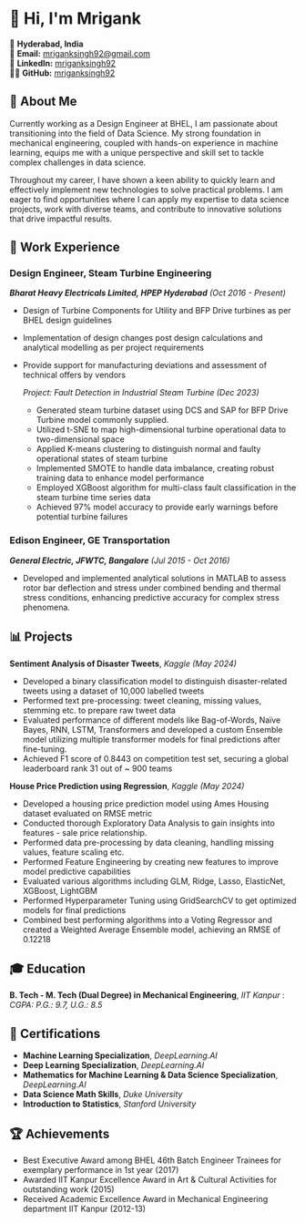 # 👋 Hi, I'm Mrigank
📍 **Hyderabad, India**  
📧 **Email:** [mriganksingh92@gmail.com](mailto:mriganksingh92@gmail.com)  
🔗 **LinkedIn:** [mriganksingh92](https://linkedin.com/in/mriganksingh92)  
👨‍💻 **GitHub:** [mriganksingh92](https://github.com/mriganksingh92)
## 🌟 About Me
Currently working as a Design Engineer at BHEL, I am passionate about transitioning into the field of Data Science. My strong foundation in mechanical engineering, coupled with hands-on experience in machine learning, equips me with a unique perspective and skill set to tackle complex challenges in data science.

Throughout my career, I have shown a keen ability to quickly learn and effectively implement new technologies to solve practical problems. I am eager to find opportunities where I can apply my expertise to data science projects, work with diverse teams, and contribute to innovative solutions that drive impactful results.

## 💼 Work Experience

### Design Engineer, Steam Turbine Engineering
***Bharat Heavy Electricals Limited, HPEP Hyderabad***  *(Oct 2016 - Present)*
 - Design of Turbine Components for Utility and BFP Drive turbines as per BHEL design guidelines
 - Implementation of design changes post design calculations and analytical modelling as per project requirements
 - Provide support for manufacturing deviations and assessment of technical offers by vendors

   *Project: Fault Detection in Industrial Steam Turbine  (Dec 2023)*
    - Generated steam turbine dataset using DCS and SAP for BFP Drive Turbine model commonly supplied.
    - Utilized t-SNE to map high-dimensional turbine operational data to two-dimensional space
    - Applied K-means clustering to distinguish normal and faulty operational states of steam turbine
    - Implemented SMOTE to handle data imbalance, creating robust training data to enhance model performance
    - Employed XGBoost algorithm for multi-class fault classification in the steam turbine time series data
    - Achieved 97% model accuracy to provide early warnings before potential turbine failures

### Edison Engineer, GE Transportation
***General Electric, JFWTC, Bangalore*** *(Jul 2015 - Oct 2016)*  
- Developed and implemented analytical solutions in MATLAB to assess rotor bar deflection and stress under combined bending and thermal stress conditions, enhancing predictive accuracy for complex stress phenomena.

## 📊 Projects

**Sentiment Analysis of Disaster Tweets**, *Kaggle* *(May 2024)* 
- Developed a binary classification model to distinguish disaster-related tweets using a dataset of 10,000 labelled tweets 
- Performed text pre-processing: tweet cleaning, missing values, stemming etc. to prepare raw tweet data
- Evaluated performance of different models like Bag-of-Words, Naïve Bayes, RNN, LSTM, Transformers and developed a custom Ensemble model utilizing multiple transformer models for final predictions after fine-tuning.
- Achieved F1 score of 0.8443 on competition test set, securing a global leaderboard rank 31 out of ~ 900 teams

**House Price Prediction using Regression**, *Kaggle*  *(May 2024)*  
- Developed a housing price prediction model using Ames Housing dataset evaluated on RMSE metric 
- Conducted thorough Exploratory Data Analysis to gain insights into features - sale price relationship.
- Performed data pre-processing by data cleaning, handling missing values, feature scaling etc.
- Performed Feature Engineering by creating new features to improve model predictive capabilities
- Evaluated various algorithms including GLM, Ridge, Lasso, ElasticNet, XGBoost, LightGBM
- Performed Hyperparameter Tuning using GridSearchCV to get optimized models for final predictions
- Combined best performing algorithms into a Voting Regressor and created a Weighted Average Ensemble model, achieving an RMSE of 0.12218

## 🎓 Education

**B. Tech - M. Tech (Dual Degree) in Mechanical Engineering**, *IIT Kanpur*  : *CGPA: P.G.: 9.7, U.G.: 8.5*
    
## 📜 Certifications 

- **Machine Learning Specialization**, *DeepLearning.AI*  
- **Deep Learning Specialization**, *DeepLearning.AI*
- **Mathematics for Machine Learning & Data Science Specialization**, *DeepLearning.AI*  
- **Data Science Math Skills**, *Duke University*
- **Introduction to Statistics**, *Stanford University*

## 🏆 Achievements

- Best Executive Award among BHEL 46th Batch Engineer Trainees for exemplary performance in 1st year (2017)
- Awarded IIT Kanpur Excellence Award in Art & Cultural Activities for outstanding work (2015)
- Received Academic Excellence Award in Mechanical Engineering department IIT Kanpur (2012-13)
